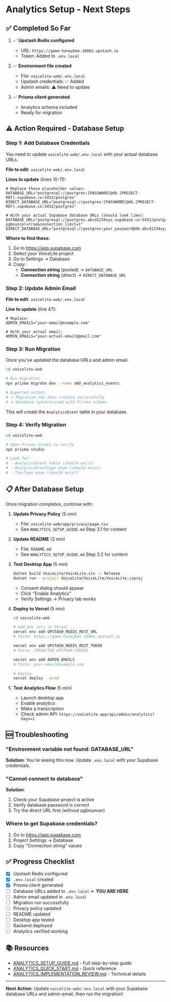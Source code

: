 # Analytics Setup - Next Steps

## ✅ Completed So Far

1. ✅ **Upstash Redis configured**
   - URL: `https://game-honeybee-16063.upstash.io`
   - Token: Added to `.env.local`

2. ✅ **Environment file created**
   - File: `voicelite-web/.env.local`
   - Upstash credentials: ✅ Added
   - Admin emails: ⚠️ Need to update

3. ✅ **Prisma client generated**
   - Analytics schema included
   - Ready for migration

## ⚠️ Action Required - Database Setup

### Step 1: Add Database Credentials

You need to update `voicelite-web/.env.local` with your actual database URLs.

**File to edit**: `voicelite-web/.env.local`

**Lines to update** (lines 10-11):
```env
# Replace these placeholder values:
DATABASE_URL="postgresql://postgres:[PASSWORD]@db.[PROJECT-REF].supabase.co:5432/postgres"
DIRECT_DATABASE_URL="postgresql://postgres:[PASSWORD]@db.[PROJECT-REF].supabase.co:5432/postgres"

# With your actual Supabase database URLs (should look like):
DATABASE_URL="postgresql://postgres.abcd1234xyz.supabase.co:5432/postgres?pgbouncer=true&connection_limit=1"
DIRECT_DATABASE_URL="postgresql://postgres:your_password@db.abcd1234xyz.supabase.co:5432/postgres"
```

**Where to find these:**
1. Go to https://app.supabase.com
2. Select your VoiceLite project
3. Go to Settings → Database
4. Copy:
   - **Connection string** (pooled) → `DATABASE_URL`
   - **Connection string** (direct) → `DIRECT_DATABASE_URL`

### Step 2: Update Admin Email

**File to edit**: `voicelite-web/.env.local`

**Line to update** (line 47):
```env
# Replace:
ADMIN_EMAILS="your-email@example.com"

# With your actual email:
ADMIN_EMAILS="your-actual-email@gmail.com"
```

### Step 3: Run Migration

Once you've updated the database URLs and admin email:

```bash
cd voicelite-web

# Run migration
npx prisma migrate dev --name add_analytics_events

# Expected output:
# ✔ Migration has been created successfully
# ✔ Database synchronized with Prisma schema
```

This will create the `AnalyticsEvent` table in your database.

### Step 4: Verify Migration

```bash
cd voicelite-web

# Open Prisma Studio to verify
npx prisma studio

# Look for:
# - AnalyticsEvent table (should exist)
# - AnalyticsEventType enum (should exist)
# - TierType enum (should exist)
```

## 📋 After Database Setup

Once migration completes, continue with:

1. **Update Privacy Policy** (5 min)
   - File: `voicelite-web/app/privacy/page.tsx`
   - See `ANALYTICS_SETUP_GUIDE.md` Step 3.1 for content

2. **Update README** (3 min)
   - File: `README.md`
   - See `ANALYTICS_SETUP_GUIDE.md` Step 3.2 for content

3. **Test Desktop App** (5 min)
   ```bash
   dotnet build VoiceLite/VoiceLite.sln -c Release
   dotnet run --project VoiceLite/VoiceLite/VoiceLite.csproj
   ```
   - Consent dialog should appear
   - Click "Enable Analytics"
   - Verify Settings → Privacy tab works

4. **Deploy to Vercel** (5 min)
   ```bash
   cd voicelite-web

   # Add env vars to Vercel
   vercel env add UPSTASH_REDIS_REST_URL
   # Paste: https://game-honeybee-16063.upstash.io

   vercel env add UPSTASH_REDIS_REST_TOKEN
   # Paste: [REDACTED-UPSTASH-TOKEN]

   vercel env add ADMIN_EMAILS
   # Paste: your-email@example.com

   # Deploy
   vercel deploy --prod
   ```

5. **Test Analytics Flow** (5 min)
   - Launch desktop app
   - Enable analytics
   - Make a transcription
   - Check admin API: `https://voicelite.app/api/admin/analytics?days=1`

## 🆘 Troubleshooting

### "Environment variable not found: DATABASE_URL"
**Solution**: You're seeing this now. Update `.env.local` with your Supabase credentials.

### "Cannot connect to database"
**Solution**:
1. Check your Supabase project is active
2. Verify database password is correct
3. Try the direct URL first (without pgbouncer)

### Where to get Supabase credentials?
1. Go to https://app.supabase.com
2. Project Settings → Database
3. Copy "Connection string" values

## ✅ Progress Checklist

- [x] Upstash Redis configured
- [x] `.env.local` created
- [x] Prisma client generated
- [ ] Database URLs added to `.env.local` ← **YOU ARE HERE**
- [ ] Admin email updated in `.env.local`
- [ ] Migration run successfully
- [ ] Privacy policy updated
- [ ] README updated
- [ ] Desktop app tested
- [ ] Backend deployed
- [ ] Analytics verified working

## 📚 Resources

- [ANALYTICS_SETUP_GUIDE.md](ANALYTICS_SETUP_GUIDE.md) - Full step-by-step guide
- [ANALYTICS_QUICK_START.md](ANALYTICS_QUICK_START.md) - Quick reference
- [ANALYTICS_IMPLEMENTATION_REVIEW.md](ANALYTICS_IMPLEMENTATION_REVIEW.md) - Technical details

---

**Next Action**: Update `voicelite-web/.env.local` with your Supabase database URLs and admin email, then run the migration!
